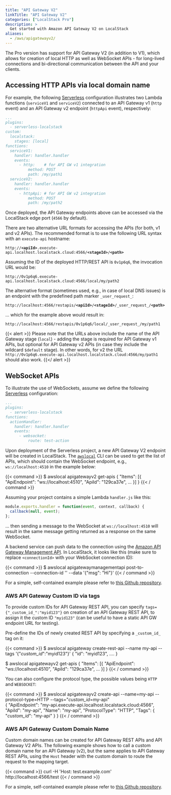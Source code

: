 ```yaml
---
title: "API Gateway V2"
linkTitle: "API Gateway V2"
categories: ["LocalStack Pro"]
description: >
  Get started with Amazon API Gateway V2 on LocalStack
aliases:
  - /aws/apigatewayv2/
---
```


The Pro version has support for API Gateway V2 (in addition to V1), which allows for creation of local HTTP as well as WebSocket APIs - for long-lived connections and bi-directional communication between the API and your clients.

## Accessing HTTP APIs via local domain name

For example, the following [Serverless](https://serverless.com/) configuration illustrates two Lambda functions (`serviceV1` and `serviceV2`) connected to an API Gateway v1 (`http` event) and an API Gateway v2 endpoint (`httpApi` event), respectively:
```yaml
...
plugins:
  - serverless-localstack
custom:
  localstack:
    stages: [local]
functions:
  serviceV1:
    handler: handler.handler
    events:
      - http:    # for API GW v1 integration
          method: POST
          path: /my/path1
  serviceV2:
    handler: handler.handler
    events:
      - httpApi: # for API GW v2 integration
          method: POST
          path: /my/path2
```

Once deployed, the API Gateway endpoints above can be accessed via the LocalStack edge port (`4566` by default).

There are two alternative URL formats for accessing the APIs (for both, v1 and v2 APIs). The recommended format is to use the following URL syntax with an `execute-api` hostname:

<pre><code>http://<b>&lt;apiId></b>.execute-api.localhost.localstack.cloud:4566/<b>&lt;stageId></b>/<b>&lt;path></b>
</code></pre>

Assuming the ID of the deployed HTTP/REST API is `0v1p6q6`, the invocation URL would be:
```
http://0v1p6q6.execute-api.localhost.localstack.cloud:4566/local/my/path2
```
The alternative format (sometimes used, e.g., in case of local DNS issues) is an endpoint with the predefined path marker `_user_request_`:

<pre><code>http://localhost:4566/restapis/<b>&lt;apiId></b>/<b>&lt;stageId></b>/_user_request_/<b>&lt;path></b>
</code></pre>

... which for the example above would result in:
```
http://localhost:4566/restapis/0v1p6q6/local/_user_request_/my/path1
```


{{< alert >}}
Please note that the URLs above include the name of the API Gateway stage (`local`) - adding the stage is required for API Gateway v1 APIs, but optional for API Gateway v2 APIs (in case they include the wildcard `$default` stage).
In other words, for v2 the URL `http://0v1p6q6.execute-api.localhost.localstack.cloud:4566/my/path1` should also work.
{{</ alert >}}

## WebSocket APIs

To illustrate the use of WebSockets, assume we define the following [Serverless](https://serverless.com/) configuration:
```yaml
...
plugins:
  - serverless-localstack
functions:
  actionHandler:
    handler: handler.handler
    events:
      - websocket:
          route: test-action
```

Upon deployment of the Serverless project, a new API Gateway V2 endpoint will be created in LocalStack. The [`awslocal`](https://github.com/localstack/awscli-local) CLI can be used to get the list of APIs, which should contain the WebSocket endpoint, e.g., `ws://localhost:4510` in the example below:

{{< command >}}
$ awslocal apigatewayv2 get-apis
{
    "Items": [{
        "ApiEndpoint": "ws://localhost:4510",
        "ApiId": "129ca37e",
        ...
    }]
}
{{< / command >}}

Assuming your project contains a simple Lambda `handler.js` like this:

```javascript
module.exports.handler = function(event, context, callback) {
  callback(null, event);
};
```

... then sending a message to the WebSocket at `ws://localhost:4510` will result in the same message getting returned as a response on the same WebSocket.


A backend service can push data to the connection using the [Amazon API Gateway Management API](https://awscli.amazonaws.com/v2/documentation/api/latest/reference/apigatewaymanagementapi/index.html). In LocalStack, it looks like this (make sure to replace `<connectionId>` with your WebSocket connection ID):

{{< command >}}
$ awslocal apigatewaymanagementapi post-to-connection --connection-id '<connectionId>' --data '{"msg": "Hi"}'
{{< / command >}}

For a simple, self-contained example please refer to [this Github repository](https://github.com/localstack/localstack-pro-samples/tree/master/serverless-websockets).

### AWS API Gateway Custom ID via tags

To provide custom IDs for API Gateway REST API, you can specify `tags={"_custom_id_":"myid123"}` on creation of an API Gateway REST API, to assign it the custom ID `"myid123"` (can be useful to have a static API GW endpoint URL for testing).
  
Pre-define the IDs of newly created REST API by specifying a `_custom_id_` tag on it:

{{< command >}}
$ awslocal apigateway create-rest-api --name my-api --tags '{"_custom_id_":"myid123"}'
{
    "id": "myid123",
    ....
}

$ awslocal apigatewayv2 get-apis
{
    "Items": [{
        "ApiEndpoint": "ws://localhost:4510",
        "ApiId": "129ca37e",
        ...
    }]
}
{{< / command >}}

You can also configure the protocol type, the possible values being `HTTP` and `WEBSOCKET`: 

{{< command >}}
$ awslocal apigatewayv2 create-api --name=my-api --protocol-type=HTTP --tags="_custom_id_=my-api"                                                                                                                               
{
    "ApiEndpoint": "my-api.execute-api.localhost.localstack.cloud:4566",
    "ApiId": "my-api",
    "Name": "my-api",
    "ProtocolType": "HTTP",
    "Tags": {
        "_custom_id_": "my-api"
    }
}
{{< / command >}}

### AWS API Gateway Custom Domain Name

Custom domain names can be created for API Gateway REST APIs and API Gateway V2 APIs. The following example shows 
how to call a custom domain name for an API Gateway (v2), but the same applies to API Gateway REST APIs, using the `Host` header with the 
custom domain to route 
the 
request to the mapping target.

{{< command >}}
curl -H 'Host: test.example.com' http://localhost:4566/test
{{< / command >}}

For a simple, self-contained example please refer to [this Github repository](https://github.com/localstack/localstack-pro-samples/tree/master/apigw-custom-domain).
